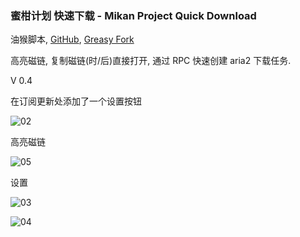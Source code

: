 ### 蜜柑计划 快速下载 - Mikan Project Quick Download

油猴脚本, [GitHub](https://github.com/ewigl/mpus), [Greasy Fork](https://greasyfork.org/zh-CN/scripts/481873-%E8%9C%9C%E6%9F%91%E8%AE%A1%E5%88%92-%E5%BF%AB%E9%80%9F%E4%B8%8B%E8%BD%BD-mikan-project-quick-download)

高亮磁链, 复制磁链(时/后)直接打开, 通过 RPC 快速创建 aria2 下载任务.

V 0.4

在订阅更新处添加了一个设置按钮

![02](https://raw.githubusercontent.com/ewigl/mpus/main/images/02.jpg)

高亮磁链

![05](https://raw.githubusercontent.com/ewigl/mpus/main/images/05.jpg)

设置

![03](https://raw.githubusercontent.com/ewigl/mpus/main/images/03.jpg)

![04](https://raw.githubusercontent.com/ewigl/mpus/main/images/04.jpg)
